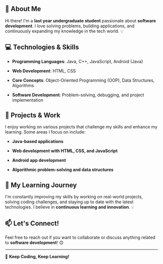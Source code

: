## 🚀 About Me

Hi there! I'm a **last year undergraduate student** passionate about **software development**. I love solving problems, building applications, and continuously expanding my knowledge in the tech world. 💡



## 💻 Technologies & Skills

- **Programming Languages**: Java, C++, JavaScript, Android (Java)

- **Web Development**: HTML, CSS

- **Core Concepts**: Object-Oriented Programming (OOP), Data Structures, Algorithms

- **Software Development**: Problem-solving, debugging, and project implementation



## 🎯 Projects & Work

I enjoy working on various projects that challenge my skills and enhance my learning. Some areas I focus on include:

- **Java-based applications**

- **Web development with HTML, CSS, and JavaScript**

- **Android app development**

- **Algorithmic problem-solving and data structures**





## 🌟 My Learning Journey

I'm constantly improving my skills by working on real-world projects, solving coding challenges, and staying up to date with the latest technologies. I believe in **continuous learning and innovation**. 💡



## 📫 Let's Connect!

Feel free to reach out if you want to collaborate or discuss anything related to **software development**! 😊



---

🚀 **Keep Coding, Keep Learning!**
